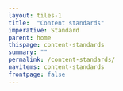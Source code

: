 ```yaml
---
layout: tiles-1
title:  "Content standards"
imperative: Standard
parent: home
thispage: content-standards
summary: ""
permalink: /content-standards/
navitems: content-standards
frontpage: false
---
```

